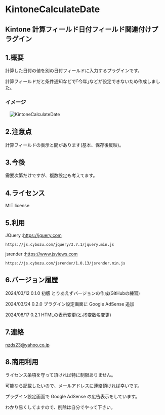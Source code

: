 # KintoneCalculateDate

## Kintone 計算フィールド日付フィールド関連付けプラグイン

## 1.概要

計算した日付の値を別の日付フィールドに入力するプラグインです。

計算フィールドだと条件通知などで｢今年｣などが設定できないため作成しました。

### イメージ

　![KintoneCalculateDate](https://github.com/noz-23/KintoneCalculateDate/assets/160399039/8eac855f-ce55-4527-9d9f-6943548895c4)

## 2.注意点

計算フィールドの表示と間があります(基本、保存後反映)。

## 3.今後

需要次第だけですが、複数設定も考えてます。

## 4.ライセンス

MIT license

## 5.利用

JQuery   :https://jquery.com

    https://js.cybozu.com/jquery/3.7.1/jquery.min.js
          

jsrender :https://www.jsviews.com

    https://js.cybozu.com/jsrender/1.0.13/jsrender.min.js


## 6.バージョン履歴

 2024/03/12 0.1.0 初版 とりあえずバージョンの作成(GitHubの練習)

 2024/03/24 0.2.0 プラグイン設定画面に Google AdSense 追加

 2024/08/17 0.2.1 HTMLの表示変更(とJS変数名変更)

## 7.連絡

nzds23@yahoo.co.jp

## 8.商用利用

ライセンス条項を守って頂ければ特に制限ありません。

可能なら記載したいので、メールアドレスに連絡頂ければ幸いです。

プラグイン設定画面で Google AdSense の広告表示をしています。

わかり易くしてますので、削除は自分でやって下さい。


